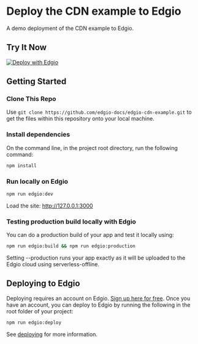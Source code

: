 # Deploy the CDN example to Edgio

A demo deployment of the CDN example to Edgio.

## Try It Now

[![Deploy with Edgio](https://docs.edg.io/button.svg)](https://app.layer0.co/deploy?repo=https://github.com/edgio001/edgio-cdn-example)

## Getting Started

### Clone This Repo

Use `git clone https://github.com/edgio-docs/edgio-cdn-example.git` to get the files within this repository onto your local machine.

### Install dependencies

On the command line, in the project root directory, run the following command:

```bash
npm install
```

### Run locally on Edgio

```bash
npm run edgio:dev
```

Load the site: http://127.0.0.1:3000

### Testing production build locally with Edgio

You can do a production build of your app and test it locally using:

```bash
npm run edgio:build && npm run edgio:production
```

Setting --production runs your app exactly as it will be uploaded to the Edgio cloud using serverless-offline.

## Deploying to Edgio

Deploying requires an account on Edgio. [Sign up here for free](https://app.layer0.co/signup). Once you have an account, you can deploy to Edgio by running the following in the root folder of your project:

```bash
npm run edgio:deploy
```

See [deploying](https://docs.edg.io/guides/deploying) for more information.
